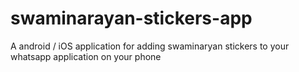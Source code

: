 # swaminarayan-stickers-app
A android / iOS application for adding swaminaryan stickers to your whatsapp application on your phone

